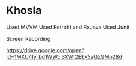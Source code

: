 # Khosla
 
 Used MVVM
 Used Retrofit and RxJava
 Used Junit
 
 Screen Recording
 
 https://drive.google.com/open?id=1MXU4Iy_bd1WWci3XWr2Ebv5aQzGMp28d
